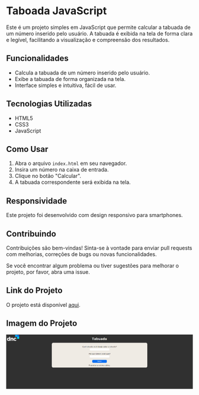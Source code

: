 # Taboada JavaScript

Este é um projeto simples em JavaScript que permite calcular a tabuada de um número inserido pelo usuário. A tabuada é exibida na tela de forma clara e legível, facilitando a visualização e compreensão dos resultados.

## Funcionalidades

- Calcula a tabuada de um número inserido pelo usuário.
- Exibe a tabuada de forma organizada na tela.
- Interface simples e intuitiva, fácil de usar.

## Tecnologias Utilizadas

- HTML5
- CSS3
- JavaScript

## Como Usar

1. Abra o arquivo `index.html` em seu navegador.
2. Insira um número na caixa de entrada.
3. Clique no botão "Calcular".
4. A tabuada correspondente será exibida na tela.

## Responsividade

Este projeto foi desenvolvido com design responsivo para smartphones.

## Contribuindo

Contribuições são bem-vindas! Sinta-se à vontade para enviar pull requests com melhorias, correções de bugs ou novas funcionalidades.

Se você encontrar algum problema ou tiver sugestões para melhorar o projeto, por favor, abra uma issue.

## Link do Projeto

O projeto está disponível [aqui](https://danieljavacoffee.github.io/tabuada/).

## Imagem do Projeto

![Taboada JavaScript](img/projeto.png)